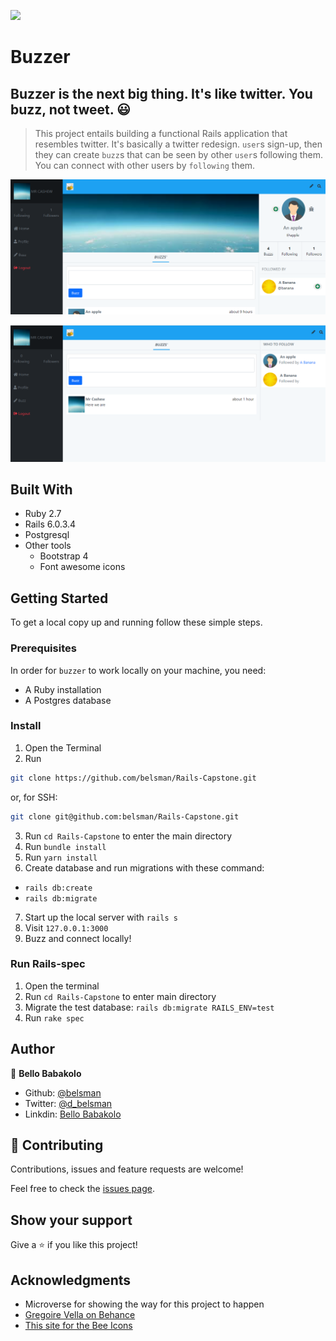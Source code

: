 ![](https://img.shields.io/badge/Microverse-blueviolet)

# Buzzer
## Buzzer is the next big thing. It's like twitter. You buzz, not tweet. :smiley:

> This project entails building a functional Rails application that resembles twitter. It's basically a twitter redesign. ```user```s sign-up, then they can create ```buzz```s that can be seen by other ```user```s following them. You can connect with other users by ```following``` them.

![screenshot](./image/screenshot.png)

![screenshot](./image/screenshot2.png)

## Built With

- Ruby 2.7
- Rails 6.0.3.4
- Postgresql
- Other tools
    - Bootstrap 4
    - Font awesome icons

## Getting Started

To get a local copy up and running follow these simple steps.

### Prerequisites

In order for ```buzzer``` to work locally on your machine, you need:
- A Ruby installation
- A Postgres database

### Install

1) Open the Terminal
2) Run

```sh
git clone https://github.com/belsman/Rails-Capstone.git
```

or, for SSH:

```sh
git clone git@github.com:belsman/Rails-Capstone.git
```

3) Run ```cd Rails-Capstone``` to enter the main directory
4) Run ```bundle install```
5) Run ```yarn install```
6) Create database and run migrations with these command:
  - ```rails db:create```
  - ```rails db:migrate```
7) Start up the local server with ```rails s```
8) Visit ```127.0.0.1:3000```
9) Buzz and connect locally!


### Run Rails-spec

1) Open the terminal
2) Run ```cd Rails-Capstone``` to enter main directory
3) Migrate the test database: ```rails db:migrate RAILS_ENV=test```
4) Run ```rake spec```

## Author

👤 **Bello Babakolo**

- Github: [@belsman](https://github.com/belsman)
- Twitter: [@d_belsman](https://twitter.com/d_belsman)
- Linkdin: [Bello Babakolo](https://www.linkedin.com/in/bello-babakolo-b23b17145/)


## 🤝 Contributing

Contributions, issues and feature requests are welcome!

Feel free to check the [issues page](issues/).

## Show your support

Give a ⭐️ if you like this project!

## Acknowledgments

- Microverse for showing the way for this project to happen
- [Gregoire Vella on Behance](https://www.behance.net/gallery/14286087/Twitter-Redesign-of-UI-details)
- [This site for the Bee Icons](https://imgbin.com/png/WgMAZSB0/bee-png)
